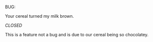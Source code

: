 BUG:

Your cereal turned my milk brown.

*CLOSED*

This is a feature not a bug and is due to our cereal being so chocolatey.